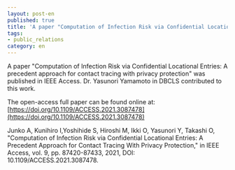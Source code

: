 ```yaml
---
layout: post-en
published: true
title: 'A paper "Computation of Infection Risk via Confidential Locational Entries: A precedent approach for contact tracing with privacy protection" was published in IEEE Access.'
tags:
- public_relations
category: en
---
```


A paper "Computation of Infection Risk via Confidential Locational Entries: A precedent approach for contact tracing with privacy protection" was published in IEEE Access. Dr. Yasunori Yamamoto in DBCLS contributed to this work.


The open-access full paper can be found online at: [https://doi.org/10.1109/ACCESS.2021.3087478](https://doi.org/10.1109/ACCESS.2021.3087478)


Junko A, Kunihiro I,Yoshihide S, Hiroshi M, Ikki O, Yasunori Y, Takashi O, "Computation of Infection Risk via Confidential Locational Entries: A Precedent Approach for Contact Tracing With Privacy Protection," in IEEE Access, vol. 9, pp. 87420-87433, 2021, DOI: 10.1109/ACCESS.2021.3087478.
